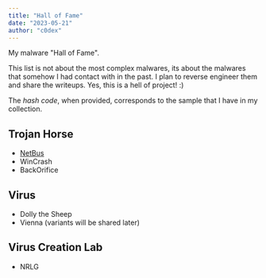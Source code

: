 ```yaml
---
title: "Hall of Fame"
date: "2023-05-21"
author: "c0dex"
---
```


My malware "Hall of Fame". 

This list is not about the most complex malwares, its about the malwares that somehow I had contact with in the past.
I plan to reverse engineer them and share the writeups. Yes, this is a hell of project! :)

The *hash code*, when provided, corresponds to the sample that I have in my collection.

## Trojan Horse
- [NetBus](...)
- WinCrash
- BackOrifice

## Virus
- Dolly the Sheep
- Vienna (variants will be shared later)

## Virus Creation Lab
- NRLG

